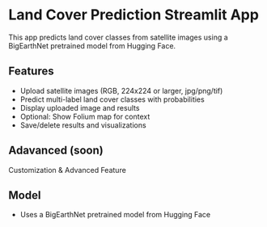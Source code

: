 # Land Cover Prediction Streamlit App

This app predicts land cover classes from satellite images using a BigEarthNet pretrained model from Hugging Face.

## Features
- Upload satellite images (RGB, 224x224 or larger, jpg/png/tif)
- Predict multi-label land cover classes with probabilities
- Display uploaded image and results
- Optional: Show Folium map for context
- Save/delete results and visualizations

## Adavanced (soon)
Customization & Advanced Feature

## Model
- Uses a BigEarthNet pretrained model from Hugging Face
